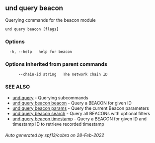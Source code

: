 ## und query beacon

Querying commands for the beacon module

```
und query beacon [flags]
```

### Options

```
  -h, --help   help for beacon
```

### Options inherited from parent commands

```
      --chain-id string   The network chain ID
```

### SEE ALSO

* [und query](und_query.md)	 - Querying subcommands
* [und query beacon beacon](und_query_beacon_beacon.md)	 - Query a BEACON for given ID
* [und query beacon params](und_query_beacon_params.md)	 - Query the current Beacon parameters
* [und query beacon search](und_query_beacon_search.md)	 - Query all BEACONs with optional filters
* [und query beacon timestamp](und_query_beacon_timestamp.md)	 - Query a BEACON for given ID and timestamp ID to retrieve recorded timestamp

###### Auto generated by spf13/cobra on 28-Feb-2022
